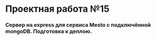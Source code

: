 Проектная работа №15
=====
### Cервер на express для сервиса Mesto с подключённой mongoDB. Подготовка к деплою.
